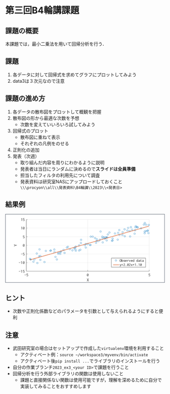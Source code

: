 # 第三回B4輪講課題

## 課題の概要

本課題では，最小二乗法を用いて回帰分析を行う．

## 課題

1. 各データに対して回帰式を求めてグラフにプロットしてみよう
2. data3は３次元なので注意

## 課題の進め方

1. 各データの散布図をプロットして概観を把握
2. 散布図の形から最適な次数を予想
   - 次数を変えていいろいろ試してみよう
3. 回帰式のプロット
   - 散布図に重ねて表示
   - それぞれの凡例をのせる
4. 正則化の追加
5. 発表（次週）
   - 取り組んだ内容を周りにわかるように説明
   - 発表者は当日にランダムに決めるので**スライドは全員準備**
   - 担当したフィルタの利用先について調査
   - 発表資料は研究室NASにアップロードしておくこと
     `\\\procyon\\all\\発表資料\B4輪講\\2023\\<発表日>`

## 結果例

![回帰分析結果](./figs/result.png)

## ヒント

- 次数や正則化係数などのパラメータを引数として与えられるようにすると便利

## 注意

- 武田研究室の場合はセットアップで作成した`virtualenv`環境を利用すること
  - アクティベート例：`source ~/workspace3/myvenv/bin/activate`
  - アクティベート後`pip install ...`でライブラリのインストールを行う
- 自分の作業ブランチ`2023_ex3_<your ID>`で課題を行うこと
- 回帰分析を行う外部ライブラリの関数は使用しないこと
  - 課題と直接関係ない関数は使用可能ですが，理解を深めるために自分で実装してみることをおすすめします
